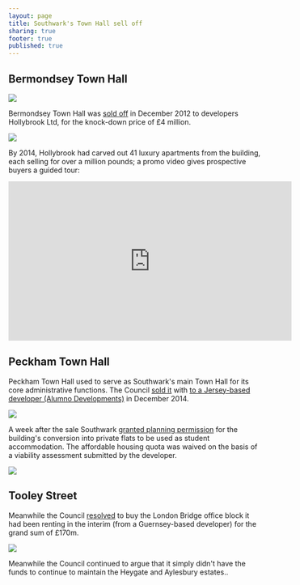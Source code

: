 ```yaml
---
layout: page
title: Southwark's Town Hall sell off
sharing: true
footer: true
published: true
---
```


## Bermondsey Town Hall
![](https://media.onthemarket.com/properties/2337629/img_0_2_ls.jpg) 

Bermondsey Town Hall was [sold off](http://crappistmartin.github.io/images/LR_bermondseytownhall.pdf) in December 2012 to developers Hollybrook Ltd, for the knock-down price of £4 million. 

![](http://crappistmartin.github.io/images/LR_bermondseytownhall.png) 

By 2014, Hollybrook had carved out 41 luxury apartments from the building, each selling for over a million pounds; a promo video gives prospective buyers a guided tour:

<iframe width="560" height="315" src="https://www.youtube.com/embed/CKo8KxiJSdI" frameborder="0" allowfullscreen></iframe>

## Peckham Town Hall
Peckham Town Hall used to serve as Southwark's main Town Hall for its core administrative functions. The Council [sold it](https://www.southwarknews.co.uk/news/town-halls-residence-students-move-former-southwark-town-hall-peckham/) with [to a Jersey-based developer (Alumno Developments)](http://crappistmartin.github.io/images/LR_PeckhamTownHall.pdf) in December 2014. 

![](http://crappistmartin.github.io/images/PeckhamTownHall.jpg)

A week after the sale Southwark [granted planning permission](http://moderngov.southwark.gov.uk/documents/s42948/Item%201%20and%202%20report.pdf) for the building's conversion into private flats to be used as student accommodation. The affordable housing quota was waived on the basis of a viability assessment submitted by the developer.  

![](http://35percent.org/img/peckhamtownhall.png)

## Tooley Street
Meanwhile the Council [resolved](http://www.london-se1.co.uk/news/view/6493) to buy the London Bridge office block it had been renting in the interim (from a Guernsey-based developer) for the grand sum of £170m.

![](http://crappistmartin.github.io/images/tooleystreet.jpg)

Meanwhile the Council continued to argue that it simply didn't have the funds to continue to maintain the Heygate and Aylesbury estates..
